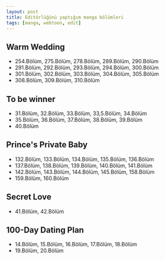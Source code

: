 ```yaml
---
layout: post
title: Editörlüğünü yaptığım manga bölümleri
tags: [manga, webtoon, edit]
---
```


## Warm Wedding

* 254.Bölüm, 275.Bölüm, 278.Bölüm, 289.Bölüm, 290.Bölüm
* 291.Bölüm, 292.Bölüm, 293.Bölüm, 294.Bölüm, 300.Bölüm
* 301.Bölüm, 302.Bölüm, 303.Bölüm, 304.Bölüm, 305.Bölüm
* 308.Bölüm, 309.Bölüm, 310.Bölüm

## To be winner

* 31.Bölüm, 32.Bölüm, 33.Bölüm, 33,5.Bölüm, 34.Bölüm
* 35.Bölüm, 36.Bölüm, 37.Bölüm, 38.Bölüm, 39.Bölüm
* 40.Bölüm

## Prince's Private Baby

* 132.Bölüm, 133.Bölüm, 134.Bölüm, 135.Bölüm, 136.Bölüm
* 137.Bölüm, 138.Bölüm, 139.Bölüm, 140.Bölüm, 141.Bölüm
* 142.Bölüm, 143.Bölüm, 144.Bölüm, 145.Bölüm, 158.Bölüm
* 159.Bölüm, 160.Bölüm

## Secret Love

* 41.Bölüm, 42.Bölüm

## 100-Day Dating Plan

* 14.Bölüm, 15.Bölüm, 16.Bölüm, 17.Bölüm, 18.Bölüm
* 19.Bölüm, 20.Bölüm

